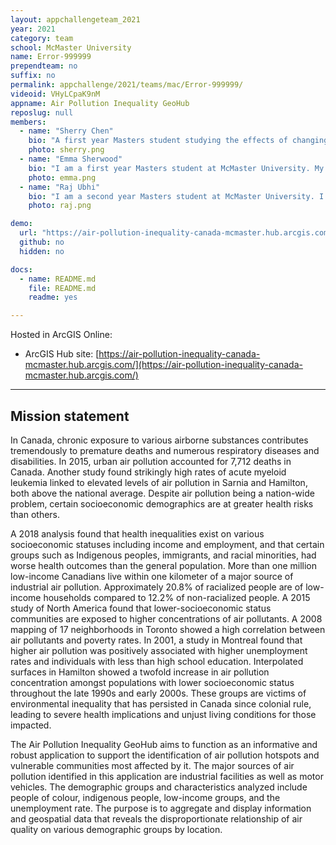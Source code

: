 ```yaml
---
layout: appchallengeteam_2021
year: 2021
category: team
school: McMaster University
name: Error-999999
prependteam: no
suffix: no
permalink: appchallenge/2021/teams/mac/Error-999999/
videoid: VHyLCpaK9nM
appname: Air Pollution Inequality GeoHub
reposlug: null
members:
  - name: "Sherry Chen"
    bio: "A first year Masters student studying the effects of changing water levels in coastal wetlands as well as bridging the gap between science and the community. I am currently working on an atlas for Georgian Bay wetlands using the ArcGIS Hub. I enjoy cooking and making bubble tea."
    photo: sherry.png
  - name: "Emma Sherwood"
    bio: "I am a first year Masters student at McMaster University. My research involves mapping peat smouldering vulnerability based on ecohydrology using machine learning. I did my undergrad at UBC, during which time I worked on various GIS-related projects including looking at the impacts of climate change on bird diversity in northern Saskatchewan, caribou habitat disturbance in BC, and Horned Lark ecology in the southern Alberta prairies. Outside of academics, I am an avid orienteer, so I also spend my spare time with a map: orienteering is a sport where you run through the forest navigating between checkpoints using a map and compass."
    photo: emma.png
  - name: "Raj Ubhi"
    bio: "I am a second year Masters student at McMaster University. I work at the Transportation Research Lab where my research focuses on improving cyclist safety and better understanding cyclist behaviour using ArcGIS. This involves automating workflows using python and R to quickly process and analyze large GPS datasets. I did my undergrad at McMaster also, working on multiple GIS-related projects for different faculties throughout the years. Away from school, I enjoy spending time with family, playing soccer, and going on hikes - nothing like hiking next to a waterfall in Hamilton!"
    photo: raj.png

demo:
  url: "https://air-pollution-inequality-canada-mcmaster.hub.arcgis.com/"
  github: no
  hidden: no

docs:
  - name: README.md
    file: README.md
    readme: yes

---
```


Hosted in ArcGIS Online:

- ArcGIS Hub site: [https://air-pollution-inequality-canada-mcmaster.hub.arcgis.com/](https://air-pollution-inequality-canada-mcmaster.hub.arcgis.com/)

---

## Mission statement

In Canada, chronic exposure to various airborne substances contributes tremendously to premature deaths and numerous respiratory diseases and disabilities. In 2015, urban air pollution accounted for 7,712 deaths in Canada. Another study found strikingly high rates of acute myeloid leukemia linked to elevated levels of air pollution in Sarnia and Hamilton, both above the national average. Despite air pollution being a nation-wide problem, certain socioeconomic demographics are at greater health risks than others.

A 2018 analysis found that health inequalities exist on various socioeconomic statuses including income and employment, and that certain groups such as Indigenous peoples, immigrants, and racial minorities, had worse health outcomes than the general population. More than one million low-income Canadians live within one kilometer of a major source of industrial air pollution. Approximately 20.8% of racialized people are of low-income households compared to 12.2% of non-racialized people. A 2015 study of North America found that lower-socioeconomic status communities are exposed to higher concentrations of air pollutants. A 2008 mapping of 17 neighborhoods in Toronto showed a high correlation between air pollutants and poverty rates. In 2001, a study in Montreal found that higher air pollution was positively associated with higher unemployment rates and individuals with less than high school education. Interpolated surfaces in Hamilton showed a twofold increase in air pollution concentration amongst populations with lower socioeconomic status throughout the late 1990s and early 2000s. These groups are victims of environmental inequality that has persisted in Canada since colonial rule, leading to severe health implications and unjust living conditions for those impacted.

The Air Pollution Inequality GeoHub aims to function as an informative and robust application to support the identification of air pollution hotspots and vulnerable communities most affected by it. The major sources of air pollution identified in this application are industrial facilities as well as motor vehicles. The demographic groups and characteristics analyzed include people of colour, indigenous people, low-income groups, and the unemployment rate. The purpose is to aggregate and display information and geospatial data that reveals the disproportionate relationship of air quality on various demographic groups by location.
